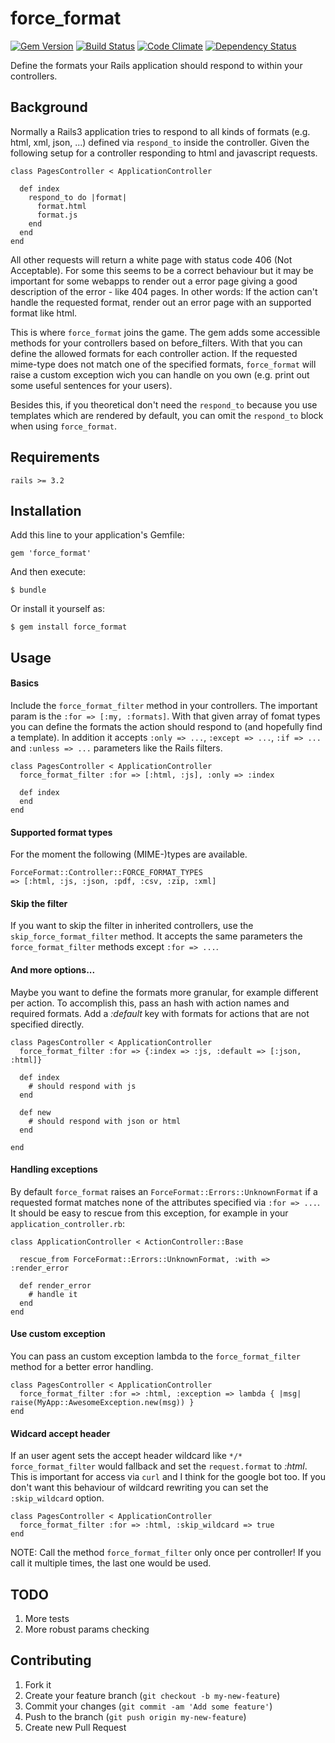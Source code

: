 # force_format

[![Gem Version](https://badge.fury.io/rb/force_format.png)](http://badge.fury.io/rb/force_format)
[![Build Status](https://travis-ci.org/marcusg/force_format.png?branch=master)](https://travis-ci.org/marcusg/force_format)
[![Code Climate](https://codeclimate.com/github/marcusg/force_format.png)](https://codeclimate.com/github/marcusg/force_format)
[![Dependency Status](https://gemnasium.com/marcusg/force_format.png)](https://gemnasium.com/marcusg/force_format)

Define  the formats your Rails application should respond to within your controllers.

## Background

Normally a Rails3 application tries to respond to all kinds of formats (e.g. html, xml, json, ...)
defined via ```respond_to``` inside the controller. Given the following setup for a controller responding
to html and javascript requests.

    class PagesController < ApplicationController

      def index
        respond_to do |format|
          format.html
          format.js
        end
      end
    end

All other requests will return a white page with status code 406 (Not Acceptable). For some this seems to be a correct behaviour but it may be important for some webapps to render out a error page giving a good description of the error - like 404 pages. In other words: If the action can't handle the requested format, render out an error page with an supported format like html.

This is where ```force_format``` joins the game. The gem adds some accessible methods for your controllers based on before_filters. With that you can define the allowed formats for each controller action. If the requested mime-type does not
match one of the specified formats, ```force_format``` will raise a custom exception wich you can handle on you own (e.g. print out some useful sentences for your users).

Besides this, if you theoretical don't need the ```respond_to``` because you use templates which are rendered by default, you can omit the ```respond_to``` block when using ```force_format```.

## Requirements

```rails >= 3.2```

## Installation

Add this line to your application's Gemfile:

    gem 'force_format'

And then execute:

    $ bundle

Or install it yourself as:

    $ gem install force_format

## Usage

#### Basics

Include the ```force_format_filter``` method in your controllers.
The important param is the ```:for => [:my, :formats]```.
With that given array of fomat types you can define the formats the
action should respond to (and hopefully find a template).
In addition it accepts ```:only => ...```, ```:except => ...```, ```:if => ...```
and ```:unless => ...``` parameters like the Rails filters.



    class PagesController < ApplicationController
      force_format_filter :for => [:html, :js], :only => :index

      def index
      end
    end


#### Supported format types
For the moment the following (MIME-)types are available.

    ForceFormat::Controller::FORCE_FORMAT_TYPES
    => [:html, :js, :json, :pdf, :csv, :zip, :xml]


#### Skip the filter

If you want to skip the filter in inherited controllers, use the ```skip_force_format_filter``` method.
It accepts the same parameters the ```force_format_filter``` methods except ```:for => ...```.

#### And more options...

Maybe you want to define the formats more granular, for example different per action.
To accomplish this, pass an hash with action names and required formats. Add a *:default* key with formats
for actions that are not specified directly.


    class PagesController < ApplicationController
      force_format_filter :for => {:index => :js, :default => [:json, :html]}

      def index
        # should respond with js
      end

      def new
        # should respond with json or html
      end

    end


#### Handling exceptions

By default ```force_format``` raises an ```ForceFormat::Errors::UnknownFormat```
if a requested format matches none of the attributes specified via ```:for => ...```.
It should be easy to rescue from this exception, for example in your ```application_controller.rb```:


    class ApplicationController < ActionController::Base

      rescue_from ForceFormat::Errors::UnknownFormat, :with => :render_error

      def render_error
        # handle it
      end
    end

#### Use custom exception

You can pass an custom exception lambda to the ```force_format_filter``` method for a better error handling.

    class PagesController < ApplicationController
      force_format_filter :for => :html, :exception => lambda { |msg| raise(MyApp::AwesomeException.new(msg)) }
    end


#### Widcard accept header

If an user agent sets the accept header wildcard like ```*/*``` ```force_format_filter``` would fallback
and set the ```request.format``` to *:html*. This is important for access via ```curl``` and I think for the
google bot too. If you don't want this behaviour of wildcard rewriting you can set the ```:skip_wildcard``` option.

    class PagesController < ApplicationController
      force_format_filter :for => :html, :skip_wildcard => true
    end

NOTE: Call the method ```force_format_filter``` only once per controller!
If you call it multiple times, the last one would be used.


## TODO
1. More tests
2. More robust params checking


## Contributing

1. Fork it
2. Create your feature branch (`git checkout -b my-new-feature`)
3. Commit your changes (`git commit -am 'Add some feature'`)
4. Push to the branch (`git push origin my-new-feature`)
5. Create new Pull Request

